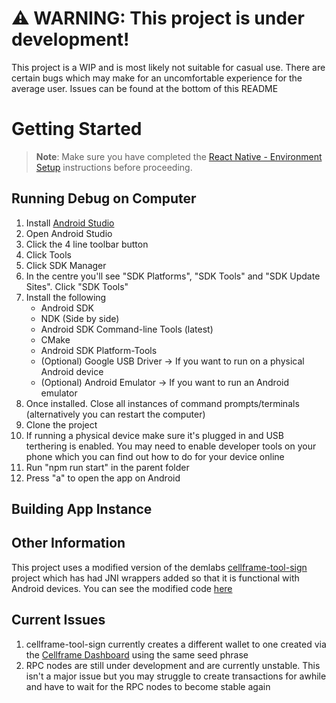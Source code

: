 <h1>⚠️ WARNING: This project is under development!</h1>
This project is a WIP and is most likely not suitable for casual use. There are certain bugs which may make for an uncomfortable experience for the average user. Issues can be found at the bottom of this README

# Getting Started

>**Note**: Make sure you have completed the [React Native - Environment Setup]([https://reactnative.dev/docs/environment-setup](https://reactnative.dev/docs/set-up-your-environment)) instructions before proceeding.

## Running Debug on Computer

1) Install [Android Studio](https://developer.android.com/studio)
2) Open Android Studio
3) Click the 4 line toolbar button
4) Click Tools
5) Click SDK Manager
6) In the centre you'll see "SDK Platforms", "SDK Tools" and "SDK Update Sites". Click "SDK Tools"
7) Install the following
   - Android SDK
   - NDK (Side by side)
   - Android SDK Command-line Tools (latest)
   - CMake
   - Android SDK Platform-Tools
   - (Optional) Google USB Driver -> If you want to run on a physical Android device
   - (Optional) Android Emulator -> If you want to run an Android emulator
9) Once installed. Close all instances of command prompts/terminals (alternatively you can restart the computer)
10) Clone the project
11) If running a physical device make sure it's plugged in and USB terthering is enabled. You may need to enable developer tools on your phone which you can find out how to do for your device online
12) Run "npm run start" in the parent folder
13) Press "a" to open the app on Android

## Building App Instance



## Other Information
This project uses a modified version of the demlabs [cellframe-tool-sign](https://gitlab.demlabs.net/cellframe/cellframe-tool-sign) project which has had JNI wrappers added so that it is functional with Android devices. You can see the modified code [here](https://github.com/the-whale-dev/cellframe-android-wallet-misc)

## Current Issues
1) cellframe-tool-sign currently creates a different wallet to one created via the [Cellframe Dashboard](https://cellframe.net/download/) using the same seed phrase
2) RPC nodes are still under development and are currently unstable. This isn't a major issue but you may struggle to create transactions for awhile and have to wait for the RPC nodes to become stable again
